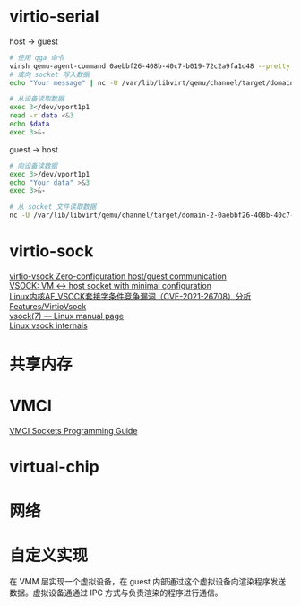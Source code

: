 # virtio-serial
host -> guest
```bash
# 使用 qga 命令
virsh qemu-agent-command 0aebbf26-408b-40c7-b019-72c2a9fa1d48 --pretty '{"execute": "guest-ping"}'
# 或向 socket 写入数据
echo "Your message" | nc -U /var/lib/libvirt/qemu/channel/target/domain-3-ubuntu-20_04/org.qemu.guest_agent.0

# 从设备读取数据
exec 3</dev/vport1p1
read -r data <&3
echo $data
exec 3>&-
```

guest -> host
```bash
# 向设备读数据
exec 3>/dev/vport1p1
echo "Your data" >&3
exec 3>&-

# 从 socket 文件读取数据
nc -U /var/lib/libvirt/qemu/channel/target/domain-2-0aebbf26-408b-40c7-b/org.qemu.guest_agent.0
```

# virtio-sock
[virtio-vsock Zero-configuration host/guest communication](https://vmsplice.net/~stefan/stefanha-kvm-forum-2015.pdf)  
[VSOCK: VM ↔ host socket with minimal configuration](https://static.sched.com/hosted_files/devconfcz2020a/b1/DevConf.CZ_2020_vsock_v1.1.pdf)   
[Linux内核AF_VSOCK套接字条件竞争漏洞（CVE-2021-26708）分析](https://mp.weixin.qq.com/s/WMFkPJOd29yOiGoC92QFJA)  
[Features/VirtioVsock](https://wiki.qemu.org/Features/VirtioVsock)  
[vsock(7) — Linux manual page](https://man7.org/linux/man-pages/man7/vsock.7.html)  
[Linux vsock internals](https://terenceli.github.io/%E6%8A%80%E6%9C%AF/2020/04/18/vsock-internals)

# 共享内存


# VMCI
[VMCI Sockets Programming Guide](https://vdc-download.vmware.com/vmwb-repository/dcr-public/e104af6c-8221-42aa-9bc0-e5a9915fd812/091479af-de1e-4c03-b49a-fb60b89ed2af/ws9_esx55_vmci_sockets.pdf)  


# virtual-chip


# 网络


# 自定义实现
在 VMM 层实现一个虚拟设备，在 guest 内部通过这个虚拟设备向渲染程序发送数据。虚拟设备通通过 IPC 方式与负责渲染的程序进行通信。
